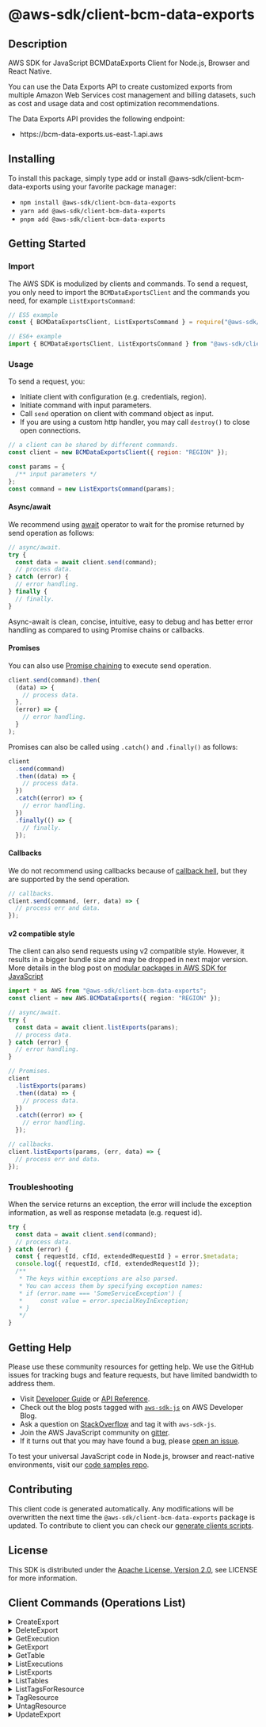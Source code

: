 <!-- generated file, do not edit directly -->

# @aws-sdk/client-bcm-data-exports

## Description

AWS SDK for JavaScript BCMDataExports Client for Node.js, Browser and React Native.

<p>You can use the Data Exports API to create customized exports from multiple Amazon Web Services cost management and billing datasets, such as cost and usage data and cost
optimization recommendations.</p>
<p>The Data Exports API provides the following endpoint:</p>
<ul>
<li>
<p>https://bcm-data-exports.us-east-1.api.aws</p>
</li>
</ul>

## Installing

To install this package, simply type add or install @aws-sdk/client-bcm-data-exports
using your favorite package manager:

- `npm install @aws-sdk/client-bcm-data-exports`
- `yarn add @aws-sdk/client-bcm-data-exports`
- `pnpm add @aws-sdk/client-bcm-data-exports`

## Getting Started

### Import

The AWS SDK is modulized by clients and commands.
To send a request, you only need to import the `BCMDataExportsClient` and
the commands you need, for example `ListExportsCommand`:

```js
// ES5 example
const { BCMDataExportsClient, ListExportsCommand } = require("@aws-sdk/client-bcm-data-exports");
```

```ts
// ES6+ example
import { BCMDataExportsClient, ListExportsCommand } from "@aws-sdk/client-bcm-data-exports";
```

### Usage

To send a request, you:

- Initiate client with configuration (e.g. credentials, region).
- Initiate command with input parameters.
- Call `send` operation on client with command object as input.
- If you are using a custom http handler, you may call `destroy()` to close open connections.

```js
// a client can be shared by different commands.
const client = new BCMDataExportsClient({ region: "REGION" });

const params = {
  /** input parameters */
};
const command = new ListExportsCommand(params);
```

#### Async/await

We recommend using [await](https://developer.mozilla.org/en-US/docs/Web/JavaScript/Reference/Operators/await)
operator to wait for the promise returned by send operation as follows:

```js
// async/await.
try {
  const data = await client.send(command);
  // process data.
} catch (error) {
  // error handling.
} finally {
  // finally.
}
```

Async-await is clean, concise, intuitive, easy to debug and has better error handling
as compared to using Promise chains or callbacks.

#### Promises

You can also use [Promise chaining](https://developer.mozilla.org/en-US/docs/Web/JavaScript/Guide/Using_promises#chaining)
to execute send operation.

```js
client.send(command).then(
  (data) => {
    // process data.
  },
  (error) => {
    // error handling.
  }
);
```

Promises can also be called using `.catch()` and `.finally()` as follows:

```js
client
  .send(command)
  .then((data) => {
    // process data.
  })
  .catch((error) => {
    // error handling.
  })
  .finally(() => {
    // finally.
  });
```

#### Callbacks

We do not recommend using callbacks because of [callback hell](http://callbackhell.com/),
but they are supported by the send operation.

```js
// callbacks.
client.send(command, (err, data) => {
  // process err and data.
});
```

#### v2 compatible style

The client can also send requests using v2 compatible style.
However, it results in a bigger bundle size and may be dropped in next major version. More details in the blog post
on [modular packages in AWS SDK for JavaScript](https://aws.amazon.com/blogs/developer/modular-packages-in-aws-sdk-for-javascript/)

```ts
import * as AWS from "@aws-sdk/client-bcm-data-exports";
const client = new AWS.BCMDataExports({ region: "REGION" });

// async/await.
try {
  const data = await client.listExports(params);
  // process data.
} catch (error) {
  // error handling.
}

// Promises.
client
  .listExports(params)
  .then((data) => {
    // process data.
  })
  .catch((error) => {
    // error handling.
  });

// callbacks.
client.listExports(params, (err, data) => {
  // process err and data.
});
```

### Troubleshooting

When the service returns an exception, the error will include the exception information,
as well as response metadata (e.g. request id).

```js
try {
  const data = await client.send(command);
  // process data.
} catch (error) {
  const { requestId, cfId, extendedRequestId } = error.$metadata;
  console.log({ requestId, cfId, extendedRequestId });
  /**
   * The keys within exceptions are also parsed.
   * You can access them by specifying exception names:
   * if (error.name === 'SomeServiceException') {
   *     const value = error.specialKeyInException;
   * }
   */
}
```

## Getting Help

Please use these community resources for getting help.
We use the GitHub issues for tracking bugs and feature requests, but have limited bandwidth to address them.

- Visit [Developer Guide](https://docs.aws.amazon.com/sdk-for-javascript/v3/developer-guide/welcome.html)
  or [API Reference](https://docs.aws.amazon.com/AWSJavaScriptSDK/v3/latest/index.html).
- Check out the blog posts tagged with [`aws-sdk-js`](https://aws.amazon.com/blogs/developer/tag/aws-sdk-js/)
  on AWS Developer Blog.
- Ask a question on [StackOverflow](https://stackoverflow.com/questions/tagged/aws-sdk-js) and tag it with `aws-sdk-js`.
- Join the AWS JavaScript community on [gitter](https://gitter.im/aws/aws-sdk-js-v3).
- If it turns out that you may have found a bug, please [open an issue](https://github.com/aws/aws-sdk-js-v3/issues/new/choose).

To test your universal JavaScript code in Node.js, browser and react-native environments,
visit our [code samples repo](https://github.com/aws-samples/aws-sdk-js-tests).

## Contributing

This client code is generated automatically. Any modifications will be overwritten the next time the `@aws-sdk/client-bcm-data-exports` package is updated.
To contribute to client you can check our [generate clients scripts](https://github.com/aws/aws-sdk-js-v3/tree/main/scripts/generate-clients).

## License

This SDK is distributed under the
[Apache License, Version 2.0](http://www.apache.org/licenses/LICENSE-2.0),
see LICENSE for more information.

## Client Commands (Operations List)

<details>
<summary>
CreateExport
</summary>

[Command API Reference](https://docs.aws.amazon.com/AWSJavaScriptSDK/v3/latest/client/bcm-data-exports/command/CreateExportCommand/) / [Input](https://docs.aws.amazon.com/AWSJavaScriptSDK/v3/latest/Package/-aws-sdk-client-bcm-data-exports/Interface/CreateExportCommandInput/) / [Output](https://docs.aws.amazon.com/AWSJavaScriptSDK/v3/latest/Package/-aws-sdk-client-bcm-data-exports/Interface/CreateExportCommandOutput/)

</details>
<details>
<summary>
DeleteExport
</summary>

[Command API Reference](https://docs.aws.amazon.com/AWSJavaScriptSDK/v3/latest/client/bcm-data-exports/command/DeleteExportCommand/) / [Input](https://docs.aws.amazon.com/AWSJavaScriptSDK/v3/latest/Package/-aws-sdk-client-bcm-data-exports/Interface/DeleteExportCommandInput/) / [Output](https://docs.aws.amazon.com/AWSJavaScriptSDK/v3/latest/Package/-aws-sdk-client-bcm-data-exports/Interface/DeleteExportCommandOutput/)

</details>
<details>
<summary>
GetExecution
</summary>

[Command API Reference](https://docs.aws.amazon.com/AWSJavaScriptSDK/v3/latest/client/bcm-data-exports/command/GetExecutionCommand/) / [Input](https://docs.aws.amazon.com/AWSJavaScriptSDK/v3/latest/Package/-aws-sdk-client-bcm-data-exports/Interface/GetExecutionCommandInput/) / [Output](https://docs.aws.amazon.com/AWSJavaScriptSDK/v3/latest/Package/-aws-sdk-client-bcm-data-exports/Interface/GetExecutionCommandOutput/)

</details>
<details>
<summary>
GetExport
</summary>

[Command API Reference](https://docs.aws.amazon.com/AWSJavaScriptSDK/v3/latest/client/bcm-data-exports/command/GetExportCommand/) / [Input](https://docs.aws.amazon.com/AWSJavaScriptSDK/v3/latest/Package/-aws-sdk-client-bcm-data-exports/Interface/GetExportCommandInput/) / [Output](https://docs.aws.amazon.com/AWSJavaScriptSDK/v3/latest/Package/-aws-sdk-client-bcm-data-exports/Interface/GetExportCommandOutput/)

</details>
<details>
<summary>
GetTable
</summary>

[Command API Reference](https://docs.aws.amazon.com/AWSJavaScriptSDK/v3/latest/client/bcm-data-exports/command/GetTableCommand/) / [Input](https://docs.aws.amazon.com/AWSJavaScriptSDK/v3/latest/Package/-aws-sdk-client-bcm-data-exports/Interface/GetTableCommandInput/) / [Output](https://docs.aws.amazon.com/AWSJavaScriptSDK/v3/latest/Package/-aws-sdk-client-bcm-data-exports/Interface/GetTableCommandOutput/)

</details>
<details>
<summary>
ListExecutions
</summary>

[Command API Reference](https://docs.aws.amazon.com/AWSJavaScriptSDK/v3/latest/client/bcm-data-exports/command/ListExecutionsCommand/) / [Input](https://docs.aws.amazon.com/AWSJavaScriptSDK/v3/latest/Package/-aws-sdk-client-bcm-data-exports/Interface/ListExecutionsCommandInput/) / [Output](https://docs.aws.amazon.com/AWSJavaScriptSDK/v3/latest/Package/-aws-sdk-client-bcm-data-exports/Interface/ListExecutionsCommandOutput/)

</details>
<details>
<summary>
ListExports
</summary>

[Command API Reference](https://docs.aws.amazon.com/AWSJavaScriptSDK/v3/latest/client/bcm-data-exports/command/ListExportsCommand/) / [Input](https://docs.aws.amazon.com/AWSJavaScriptSDK/v3/latest/Package/-aws-sdk-client-bcm-data-exports/Interface/ListExportsCommandInput/) / [Output](https://docs.aws.amazon.com/AWSJavaScriptSDK/v3/latest/Package/-aws-sdk-client-bcm-data-exports/Interface/ListExportsCommandOutput/)

</details>
<details>
<summary>
ListTables
</summary>

[Command API Reference](https://docs.aws.amazon.com/AWSJavaScriptSDK/v3/latest/client/bcm-data-exports/command/ListTablesCommand/) / [Input](https://docs.aws.amazon.com/AWSJavaScriptSDK/v3/latest/Package/-aws-sdk-client-bcm-data-exports/Interface/ListTablesCommandInput/) / [Output](https://docs.aws.amazon.com/AWSJavaScriptSDK/v3/latest/Package/-aws-sdk-client-bcm-data-exports/Interface/ListTablesCommandOutput/)

</details>
<details>
<summary>
ListTagsForResource
</summary>

[Command API Reference](https://docs.aws.amazon.com/AWSJavaScriptSDK/v3/latest/client/bcm-data-exports/command/ListTagsForResourceCommand/) / [Input](https://docs.aws.amazon.com/AWSJavaScriptSDK/v3/latest/Package/-aws-sdk-client-bcm-data-exports/Interface/ListTagsForResourceCommandInput/) / [Output](https://docs.aws.amazon.com/AWSJavaScriptSDK/v3/latest/Package/-aws-sdk-client-bcm-data-exports/Interface/ListTagsForResourceCommandOutput/)

</details>
<details>
<summary>
TagResource
</summary>

[Command API Reference](https://docs.aws.amazon.com/AWSJavaScriptSDK/v3/latest/client/bcm-data-exports/command/TagResourceCommand/) / [Input](https://docs.aws.amazon.com/AWSJavaScriptSDK/v3/latest/Package/-aws-sdk-client-bcm-data-exports/Interface/TagResourceCommandInput/) / [Output](https://docs.aws.amazon.com/AWSJavaScriptSDK/v3/latest/Package/-aws-sdk-client-bcm-data-exports/Interface/TagResourceCommandOutput/)

</details>
<details>
<summary>
UntagResource
</summary>

[Command API Reference](https://docs.aws.amazon.com/AWSJavaScriptSDK/v3/latest/client/bcm-data-exports/command/UntagResourceCommand/) / [Input](https://docs.aws.amazon.com/AWSJavaScriptSDK/v3/latest/Package/-aws-sdk-client-bcm-data-exports/Interface/UntagResourceCommandInput/) / [Output](https://docs.aws.amazon.com/AWSJavaScriptSDK/v3/latest/Package/-aws-sdk-client-bcm-data-exports/Interface/UntagResourceCommandOutput/)

</details>
<details>
<summary>
UpdateExport
</summary>

[Command API Reference](https://docs.aws.amazon.com/AWSJavaScriptSDK/v3/latest/client/bcm-data-exports/command/UpdateExportCommand/) / [Input](https://docs.aws.amazon.com/AWSJavaScriptSDK/v3/latest/Package/-aws-sdk-client-bcm-data-exports/Interface/UpdateExportCommandInput/) / [Output](https://docs.aws.amazon.com/AWSJavaScriptSDK/v3/latest/Package/-aws-sdk-client-bcm-data-exports/Interface/UpdateExportCommandOutput/)

</details>
